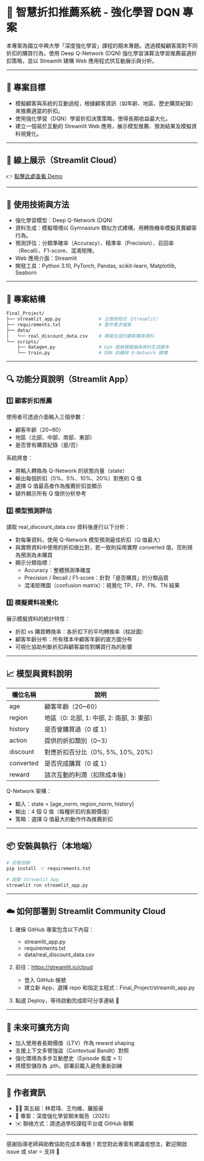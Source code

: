 # 📘 智慧折扣推薦系統 - 強化學習 DQN 專案

本專案為國立中興大學「深度強化學習」課程的期末專題。透過模擬顧客面對不同折扣的購買行為，使用 Deep Q-Network (DQN) 強化學習演算法學習推薦最適折扣策略，並以 Streamlit 建構 Web 應用程式供互動展示與分析。

---

## 🎯 專案目標

- 模擬顧客與系統的互動過程，根據顧客資訊（如年齡、地區、歷史購買紀錄）來推薦適當的折扣。
- 使用強化學習（DQN）學習折扣決策策略，使得長期收益最大化。
- 建立一個易於互動的 Streamlit Web 應用，展示模型推薦、預測結果及模擬資料視覺化。

---

## 🚀 線上展示（Streamlit Cloud）

👉 [點擊此處查看 Demo](https://dynamic-discount-strategy-project.streamlit.app/)

---

## 🧠 使用技術與方法

- 強化學習模型：Deep Q-Network (DQN)
- 資料生成：模擬環境以 Gymnasium 類似方式建構，用轉換機率模擬真實顧客行為。
- 預測評估：分類準確率（Accuracy）、精準率（Precision）、召回率（Recall）、F1-score、混淆矩陣。
- Web 應用介面：Streamlit
- 開發工具：Python 3.10, PyTorch, Pandas, scikit-learn, Matplotlib, Seaborn

---

## 📁 專案結構

```bash
Final_Project/
├── streamlit_app.py              # 主應用程式（Streamlit）
├── requirements.txt              # 套件需求檔案
├── data/
│   └── real_discount_data.csv    # 模擬生成的顧客購買資料
└── scripts/
    ├── datagen.py                # Gym 風格模擬器與資料生成腳本
    └── train.py                  # DQN 訓練與 Q-Network 建構
```

---

## 🔍 功能分頁說明（Streamlit App）

### 1️⃣ 顧客折扣推薦
使用者可透過介面輸入三個參數：
- 顧客年齡（20~60）
- 地區（北部、中部、南部、東部）
- 是否曾有購買紀錄（是/否）

系統將會：
- 將輸入轉換為 Q-Network 的狀態向量（state）
- 輸出每個折扣（0%、5%、10%、20%）對應的 Q 值
- 選擇 Q 值最高者作為推薦折扣並顯示
- 額外顯示所有 Q 值供分析參考

### 2️⃣ 模型預測評估
讀取 real_discount_data.csv 資料後進行以下分析：
- 對每筆資料，使用 Q-Network 模型預測最佳折扣（Q 值最大）
- 與實際資料中使用的折扣做比對，若一致則採用實際 converted 值，否則視為預測為未購買
- 顯示分類指標：
  - Accuracy：整體預測準確度
  - Precision / Recall / F1-score：針對「是否購買」的分類品質
  - 混淆矩陣圖（confusion matrix）：視覺化 TP、FP、FN、TN 結果

### 3️⃣ 模擬資料視覺化
展示模擬資料的統計特性：
- 折扣 vs 購買轉換率：各折扣下的平均轉換率（柱狀圖）
- 顧客年齡分布：所有樣本中顧客年齡的直方圖分布
- 可視化協助判斷折扣與顧客屬性對購買行為的影響

---

## 📈 模型與資料說明

| 欄位名稱 | 說明                         |
|----------|------------------------------|
| age      | 顧客年齡（20~60）            |
| region   | 地區（0: 北部, 1: 中部, 2: 南部, 3: 東部）|
| history  | 是否曾購買過（0 或 1）       |
| action   | 提供的折扣類別（0~3）        |
| discount | 對應折扣百分比（0%, 5%, 10%, 20%）|
| converted| 是否完成購買（0 或 1）       |
| reward   | 該次互動的利潤（扣除成本後）  |

Q-Network 架構：
- 輸入：state = [age_norm, region_norm, history]
- 輸出：4 個 Q 值（每種折扣的長期價值）
- 策略：選擇 Q 值最大的動作作為推薦折扣

---

## 📦 安裝與執行（本地端）

```bash
# 安裝依賴
pip install -r requirements.txt

# 啟動 Streamlit App
streamlit run streamlit_app.py
```

---

## ☁️ 如何部署到 Streamlit Community Cloud

1. 確保 GitHub 專案包含以下內容：
   - streamlit_app.py
   - requirements.txt
   - data/real_discount_data.csv

2. 前往：https://streamlit.io/cloud
   - 登入 GitHub 帳號
   - 建立新 App，選擇 repo 和指定主程式：Final_Project/streamlit_app.py

3. 點選 Deploy，等待啟動完成即可分享連結 🎉

---

## 📌 未來可擴充方向

- 加入使用者長期價值（LTV）作為 reward shaping
- 支援上下文多臂強盜（Contextual Bandit）對照
- 強化環境為多步互動歷史（Episode 長度 > 1）
- 將模型儲存為 .pth，部署前載入避免重新訓練

---

## 🙌 作者資訊

- 🧑‍💻 第五組：林君瑋、王均維、羅振豪
- 📘 專案：深度強化學習期末報告（2025）
- ✉️ 聯絡方式：請透過學校課程平台或 GitHub 聯繫

---

感謝指導老師與助教協助完成本專題！若您對此專案有建議或想法，歡迎開啟 issue 或 star ⭐ 支持 🙌
